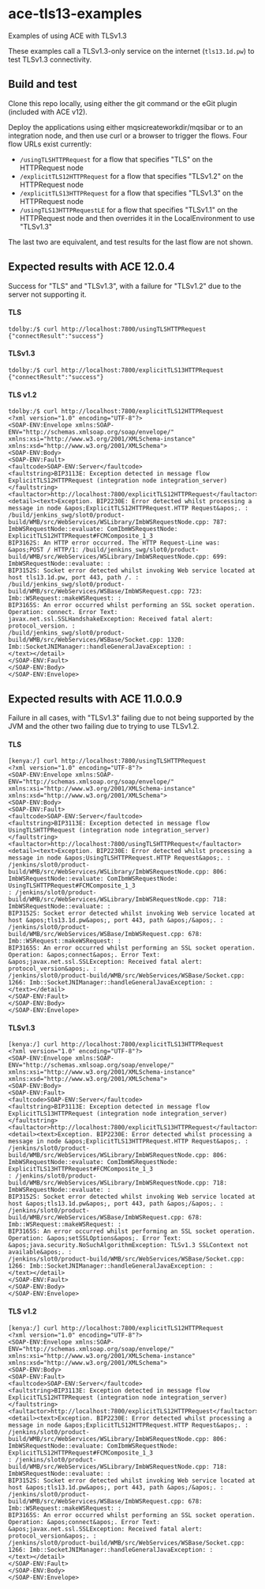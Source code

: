 # ace-tls13-examples
Examples of using ACE with TLSv1.3

These examples call a TLSv1.3-only service on the internet (`tls13.1d.pw`) to test TLSv1.3 connectivity.

## Build and test

Clone this repo locally, using either the git command or the eGit plugin (included with ACE v12).

Deploy the applications using either mqsicreateworkdir/mqsibar or to an integration node, and then use curl or a browser 
to trigger the flows. Four flow URLs exist currently:

- `/usingTLSHTTPRequest` for a flow that specifies "TLS" on the HTTPRequest node
- `/explicitTLS12HTTPRequest` for a flow that specifies "TLSv1.2" on the HTTPRequest node
- `/explicitTLS13HTTPRequest` for a flow that specifies "TLSv1.3" on the HTTPRequest node
- `/usingTLS13HTTPRequestLE` for a flow that specifies "TLSv1.1" on the HTTPRequest node and then overrides it in the LocalEnvironment to use "TLSv1.3"

The last two are equivalent, and test results for the last flow are not shown.

## Expected results with ACE 12.0.4

Success for "TLS" and "TLSv1.3", with a failure for "TLSv1.2" due to the server not supporting it.

#### TLS
```
tdolby:/$ curl http://localhost:7800/usingTLSHTTPRequest
{"connectResult":"success"}
```
#### TLSv1.3
```
tdolby:/$ curl http://localhost:7800/explicitTLS13HTTPRequest 
{"connectResult":"success"}
```
#### TLS v1.2
```
tdolby:/$ curl http://localhost:7800/explicitTLS12HTTPRequest
<?xml version="1.0" encoding="UTF-8"?>
<SOAP-ENV:Envelope xmlns:SOAP-ENV="http://schemas.xmlsoap.org/soap/envelope/" xmlns:xsi="http://www.w3.org/2001/XMLSchema-instance" xmlns:xsd="http://www.w3.org/2001/XMLSchema">
<SOAP-ENV:Body>
<SOAP-ENV:Fault>
<faultcode>SOAP-ENV:Server</faultcode>
<faultstring>BIP3113E: Exception detected in message flow ExplicitTLS12HTTPRequest (integration node integration_server) </faultstring>
<faultactor>http://localhost:7800/explicitTLS12HTTPRequest</faultactor>
<detail><text>Exception. BIP2230E: Error detected whilst processing a message in node &apos;ExplicitTLS12HTTPRequest.HTTP Request&apos;. :
/build/jenkins_swg/slot0/product-build/WMB/src/WebServices/WSLibrary/ImbWSRequestNode.cpp: 787: ImbWSRequestNode::evaluate: ComIbmWSRequestNode: ExplicitTLS12HTTPRequest#FCMComposite_1_3
BIP3162S: An HTTP error occurred. The HTTP Request-Line was: &apos;POST / HTTP/1: /build/jenkins_swg/slot0/product-build/WMB/src/WebServices/WSLibrary/ImbWSRequestNode.cpp: 699: ImbWSRequestNode::evaluate: : 
BIP3152S: Socket error detected whilst invoking Web service located at host tls13.1d.pw, port 443, path /. :
/build/jenkins_swg/slot0/product-build/WMB/src/WebServices/WSBase/ImbWSRequest.cpp: 723: Imb::WSRequest::makeWSRequest: : 
BIP3165S: An error occurred whilst performing an SSL socket operation. Operation: connect. Error Text: 
javax.net.ssl.SSLHandshakeException: Received fatal alert: protocol_version. :
/build/jenkins_swg/slot0/product-build/WMB/src/WebServices/WSBase/Socket.cpp: 1320: Imb::SocketJNIManager::handleGeneralJavaException: :
</text></detail>
</SOAP-ENV:Fault>
</SOAP-ENV:Body>
</SOAP-ENV:Envelope>
```

## Expected results with ACE 11.0.0.9

Failure in all cases, with "TLSv1.3" failing due to not being supported by the JVM and the other two failing due to trying to use TLSv1.2.


#### TLS
```
[kenya:/] curl http://localhost:7800/usingTLSHTTPRequest
<?xml version="1.0" encoding="UTF-8"?>
<SOAP-ENV:Envelope xmlns:SOAP-ENV="http://schemas.xmlsoap.org/soap/envelope/" xmlns:xsi="http://www.w3.org/2001/XMLSchema-instance" xmlns:xsd="http://www.w3.org/2001/XMLSchema">
<SOAP-ENV:Body>
<SOAP-ENV:Fault>
<faultcode>SOAP-ENV:Server</faultcode>
<faultstring>BIP3113E: Exception detected in message flow UsingTLSHTTPRequest (integration node integration_server) </faultstring>
<faultactor>http://localhost:7800/usingTLSHTTPRequest</faultactor>
<detail><text>Exception. BIP2230E: Error detected whilst processing a message in node &apos;UsingTLSHTTPRequest.HTTP Request&apos;. :
/jenkins/slot0/product-build/WMB/src/WebServices/WSLibrary/ImbWSRequestNode.cpp: 806: ImbWSRequestNode::evaluate: ComIbmWSRequestNode: UsingTLSHTTPRequest#FCMComposite_1_3
: /jenkins/slot0/product-build/WMB/src/WebServices/WSLibrary/ImbWSRequestNode.cpp: 718: ImbWSRequestNode::evaluate: : 
BIP3152S: Socket error detected whilst invoking Web service located at host &apos;tls13.1d.pw&apos;, port 443, path &apos;/&apos;. :
/jenkins/slot0/product-build/WMB/src/WebServices/WSBase/ImbWSRequest.cpp: 678: Imb::WSRequest::makeWSRequest: : 
BIP3165S: An error occurred whilst performing an SSL socket operation. Operation: &apos;connect&apos;. Error Text:
&apos;javax.net.ssl.SSLException: Received fatal alert: protocol_version&apos;. :
/jenkins/slot0/product-build/WMB/src/WebServices/WSBase/Socket.cpp: 1266: Imb::SocketJNIManager::handleGeneralJavaException: :
</text></detail>
</SOAP-ENV:Fault>
</SOAP-ENV:Body>
</SOAP-ENV:Envelope>
```
#### TLSv1.3
```
[kenya:/] curl http://localhost:7800/explicitTLS13HTTPRequest
<?xml version="1.0" encoding="UTF-8"?>
<SOAP-ENV:Envelope xmlns:SOAP-ENV="http://schemas.xmlsoap.org/soap/envelope/" xmlns:xsi="http://www.w3.org/2001/XMLSchema-instance" xmlns:xsd="http://www.w3.org/2001/XMLSchema">
<SOAP-ENV:Body>
<SOAP-ENV:Fault>
<faultcode>SOAP-ENV:Server</faultcode>
<faultstring>BIP3113E: Exception detected in message flow ExplicitTLS13HTTPRequest (integration node integration_server) </faultstring>
<faultactor>http://localhost:7800/explicitTLS13HTTPRequest</faultactor>
<detail><text>Exception. BIP2230E: Error detected whilst processing a message in node &apos;ExplicitTLS13HTTPRequest.HTTP Request&apos;. :
/jenkins/slot0/product-build/WMB/src/WebServices/WSLibrary/ImbWSRequestNode.cpp: 806: ImbWSRequestNode::evaluate: ComIbmWSRequestNode: ExplicitTLS13HTTPRequest#FCMComposite_1_3
: /jenkins/slot0/product-build/WMB/src/WebServices/WSLibrary/ImbWSRequestNode.cpp: 718: ImbWSRequestNode::evaluate: : 
BIP3152S: Socket error detected whilst invoking Web service located at host &apos;tls13.1d.pw&apos;, port 443, path &apos;/&apos;. :
/jenkins/slot0/product-build/WMB/src/WebServices/WSBase/ImbWSRequest.cpp: 678: Imb::WSRequest::makeWSRequest: : 
BIP3165S: An error occurred whilst performing an SSL socket operation. Operation: &apos;setSSLOptions&apos;. Error Text: 
&apos;java.security.NoSuchAlgorithmException: TLSv1.3 SSLContext not available&apos;. :
/jenkins/slot0/product-build/WMB/src/WebServices/WSBase/Socket.cpp: 1266: Imb::SocketJNIManager::handleGeneralJavaException: :
</text></detail>
</SOAP-ENV:Fault>
</SOAP-ENV:Body>
</SOAP-ENV:Envelope>

```
#### TLS v1.2
```
[kenya:/] curl http://localhost:7800/explicitTLS12HTTPRequest
<?xml version="1.0" encoding="UTF-8"?>
<SOAP-ENV:Envelope xmlns:SOAP-ENV="http://schemas.xmlsoap.org/soap/envelope/" xmlns:xsi="http://www.w3.org/2001/XMLSchema-instance" xmlns:xsd="http://www.w3.org/2001/XMLSchema">
<SOAP-ENV:Body>
<SOAP-ENV:Fault>
<faultcode>SOAP-ENV:Server</faultcode>
<faultstring>BIP3113E: Exception detected in message flow ExplicitTLS12HTTPRequest (integration node integration_server) </faultstring>
<faultactor>http://localhost:7800/explicitTLS12HTTPRequest</faultactor>
<detail><text>Exception. BIP2230E: Error detected whilst processing a message in node &apos;ExplicitTLS12HTTPRequest.HTTP Request&apos;. :
/jenkins/slot0/product-build/WMB/src/WebServices/WSLibrary/ImbWSRequestNode.cpp: 806: ImbWSRequestNode::evaluate: ComIbmWSRequestNode: ExplicitTLS12HTTPRequest#FCMComposite_1_3
: /jenkins/slot0/product-build/WMB/src/WebServices/WSLibrary/ImbWSRequestNode.cpp: 718: ImbWSRequestNode::evaluate: : 
BIP3152S: Socket error detected whilst invoking Web service located at host &apos;tls13.1d.pw&apos;, port 443, path &apos;/&apos;. :
/jenkins/slot0/product-build/WMB/src/WebServices/WSBase/ImbWSRequest.cpp: 678: Imb::WSRequest::makeWSRequest: : 
BIP3165S: An error occurred whilst performing an SSL socket operation. Operation: &apos;connect&apos;. Error Text:
&apos;javax.net.ssl.SSLException: Received fatal alert: protocol_version&apos;. :
/jenkins/slot0/product-build/WMB/src/WebServices/WSBase/Socket.cpp: 1266: Imb::SocketJNIManager::handleGeneralJavaException: :
</text></detail>
</SOAP-ENV:Fault>
</SOAP-ENV:Body>
</SOAP-ENV:Envelope>
```

